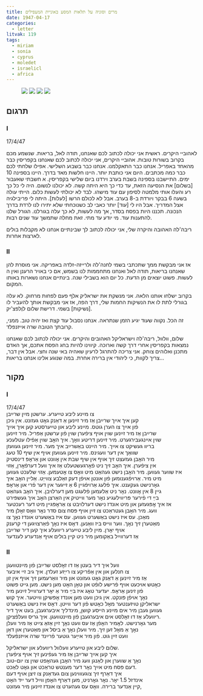 ```yaml
---
title: מרים וסוניה על תלאות המסע באוניית המעפילים
date: 1947-04-17
categories:
  - letter
litvak: 119
tags:
  - miriam
  - sonia
  - cyprus
  - moledet
  - israelicl
  - africa
---
```


<figure class="half">
    <a  href="/pupko-papers/assets/images/1947-04-17-miriam-1.jpg">
    <img src="/pupko-papers/assets/images/1947-04-17-miriam-1.jpg"></a>
    <a  href="/pupko-papers/assets/images/1947-04-17-miriam-2.jpg">
    <img src="/pupko-papers/assets/images/1947-04-17-miriam-2.jpg"></a>
    <a  href="/pupko-papers/assets/images/1947-04-17-miriam-3.jpg">
    <img src="/pupko-papers/assets/images/1947-04-17-miriam-3.jpg"></a>
    <a  href="/pupko-papers/assets/images/1947-04-17-miriam-4.jpg">
    <img src="/pupko-papers/assets/images/1947-04-17-miriam-4.jpg"></a>
</figure>

## תרגום
### I
17/4/47

לאהוביי היקרים. ראשית אני יכולה לכתוב לכם שאנחנו, תודה לאל, בריאות. 
שנשמע מכם בקרוב בשורות טובות.
אהוביי היקרים, אני יכולה לכתוב לכם שאנחנו בקפריסין
כבר מהאחד באפריל. אנחנו כבר התאקלמנו. אנחנו כבר בשבוע השלישי. אפילו שלחתי לכם
כבר כמה מכתבים. היום אני כותבת יותר. היינו חלשות מאד בדרך. היינו בספינה 10 ימים.
התיישבנו בספינה בשבת בערב וירדנו ביום שלישי בקפריסין.
א חשבתי שאעבור [בשלום] את הנסיעה הזאת, עד כדי כך היא היתה קשה. לא יכולנו לנשום. היה
לי כל כך רע והעלו אותי מלמטה לסיפון עם עוד מישהו. לבד לא יכולתי לעשות כלום.
הייתי עולה בשעה 6 בבקר ויורדת ב-8 בערב. אבל לא לכולם הרשו [לעלות].  היתה לי פריבילגיה
אצל המדריך. אבל היו לי [עוד] יותר כאבי לב כשנוכחתי שלא יתירו לנו לרדת בדרך הנכונה. תכננו
היות בפסח בסדר, אך מה לעשות, לא כך עלה בגורלנו. הגורל שלנו להתענות עוד. מי יודע עד מתי.
זאת מחלה שתמשך עוד שנים רבות.

ריבה'לה האהובה והיקרה שלי, אני יכולה לכתוב לך שבינתיים אנחנו לא מקבלות בולים לארצות
אחרות.

### II
אז אני מבקשת ממך שתכתבי בשמי לחנה'לה ולרייזה-זלדה באפריקה.
אני מוסרת להן שאנחנו בריאות, תודה לאל ואנחנו מתחממות לנו בשמש, אם כי באויר הרענן ואין
ה לעשות. פשוט יוצאים מן הדעת. כל יום הוא בשבילי שנה. בינתיים אנחנו נשארות באותו המקום.

בקרוב ישלחו אותנו הלאה. אני מנשקת את ישראליק אלף פעם לפחות מרחוק. לא עלה בגורלי לתת
לו את הנשיקות החמות שלי, דרך הפה, אז אני מבקשת אותך להעביר לו [נשיקות] בשמי.
דרישת שלום לוֶלפצ'יק.

זה הכל. נקווה שעוד יגיע הזמן שנתראה. אנחנו נסבול עוד קצת ואז יהיה טוב.
ממני, קרובתך הטובה שרה אייזנפלד.


שלום, וולוול, ריבה'לה וישראליקל האהובים והיקרים.
אני יכולה לכתוב לכם שאנחנו נמצאות בקפריסין אחרי דרך קשה וארוכה. קיווינו להיות בחג הפסח
אתכם, אך האדם מתכנן ואלוהים צוחק.
אני צריכה להתרגל לרעיון שאהיה באי שנה וחצי. אבל אין דבר, צריך לקוות, כי ליהודי אין ברירה 
אחרת.
במה שנוגע אלינו אנחנו בריאות...


## מקור
### I
17/4/47  
צו מײַנע ליבע טײַערע. ערשטן מײַן שרײַבן  
קען איך אײַך שרײַבן אַז מיר זײַנען אַ דאַנק גאׇט געזונט.  אין גיכן  
פֿון אײַך צו הערן גוטס. מײַנע ליבע און טײַערסטע קען איך אײַך  
שרײַבן אַז מיר זײַנען שוין אויף ציפֿערן שוין פֿון ערשטן אַפּריל. מיר זײַנען  
שוין אײַנגעבירגערט. מיר זײַנען דריטע וואׇך. איך האׇב שוין אַפֿילו עטלעכע  
בריוו געשיקט צו אײַך. מיר הײַנט  באַשרײַב איך מער. מיר זײַנען געוועזן  
שוואַך אין דער וועגינס. מיר זײַנען געוועזן אויף אין שיף 10 טעג  
מיר האׇבן געזעצט זיך אויף אין שיף שבת אין אׇוונט און אַראׇפּ דינסטיק  
אין ציפֿערן. איך האׇב זיך ניט פֿאׇרגעשטעלט אַז איך וועל דערפֿאׇרן, אַזוי  
איז שווער געווען. מיר האׇבן נישט געהאַט מיט וואׇס צו אׇטעמען. אַזוי שלעכט געווען  
מיט מיר. אַרויפֿגענומען פֿון אונטן אויפֿן דעק זאַלבע צווייַט.  אַליין האׇב איך  
גאׇרנישט געקענט. איך פֿלעג אַרויפֿגיין 6 אַ זייגער אין דער פֿרי און אַראׇפּ  
גיין 8 אין אׇוונט. נאׇר ניט אַלעמען פֿלעגט מען דערלויבן. איך האׇב געהאַט  
בײַ די פֿירער פּריווילעגיע נאׇר מער ווייטיק אין האַרצן האׇב איך געשפּירט  
אז איך אׇפּגעזען און מיט אונדז נישט דערלויבט צו אַראׇפּגיין מיט דער רעכטער  
וועג. מיר האׇבן געטראַכט צו זײַן אויף פּסח צום סדר נאׇר וואׇס זאׇלן מיר  
מאַכן. עס איז נישט באַשערט געווען.  עס איז באַשערט אונדז נאׇך צו  
מאַטערן זיך נאׇך. ווער ווייס ביז וואַנען. דאׇס איז נאׇך פֿאַרצויגען די קרענק  
אויף יאׇרן. מײַן ליבע טײַערע ריוועלע איך קען דיר שרײַבן  
אַז דערווײַל באַקומען מיר ניט קײן בולים אויף אַנדערע לענדער  
### II  
וועל איך דיר בעטן אַז דו זאׇלסט שרײַבן פֿון מײַנטוועגן  
צו חנלען און אין אַפֿריקע צו רייַזע זעלדן. איך גיב זיי איבער  
אַז מיר זײַנען אַ דאַנק גאׇט געזונט און מיר וואַרעמען זיך אויף אין זון  
כאׇטש אויכעט אויף פֿרישע לופֿט און טאׇן האׇט מען נישט. מען גייט פשוט  
פֿון זינען אַראׇפּ. יעדער טאׇג איז בײַ מיר אַ יאׇר דערווײַל זײַנען מיר  
נאׇך אויפֿן פּונקט. אין גיכן וועט מען אונדז אׇפּשיקן ווײַטער. איך קוש  
ישראליקן טויזענטער מאׇל כאׇטש פֿון דער ווײַטן. דאׇס איז נישט באַשערט  
געווען געבן מיר אים מײַנע  הייסע קושן, מינדליך איבערגעבן, בעט איך דיר  
ריוועלע אַז דו זאׇלסט אים איבערגעבן פֿון מײַנטוועגן. איך גריס וועלפֿציקן.  
מער גאׇרנישט. לאׇמיר האׇפֿן אַז עס וועט נאׇך זײַן אַזאַ צײַט אַז מיר וועלן  
נאׇך אַ מאׇל זען זיך. מיר וועלן נאׇך אַ ביסל און מאַטערן און דאַן  
וועט זײַן גוט. פֿון מיר אייַער גוטער פֿרײַנד שרה אײַזנפֿעלד  
  
שלום ליבע און טײַערע וועלוול ריוועלע און ישראליקל.  
איך קען אײַך שרײַבן אַז מיר געפֿינען זיך אויף ציפֿערן  
נאׇך אַ שווערן און לאַנגן וועג מיר האׇבן געהאׇפט שוין צו יום-טוב  
דעם פּסח מיט אײַך נאׇר דער מענטש טראַכט און גאׇט לאַכט.  
איך דאַרף זיך צוגעוווינען צום געדאַנק צו זיצן אויף דעם  
אינדזל 1.5 יאׇר. נאׇר גאׇרניט, מען דאַרף האׇפן ווײַל דער ייִד האׇט  
קיין אַנדער ברירה. וואׇס עס געהערט צו אונדז זײַנען מיר געזונט,  

